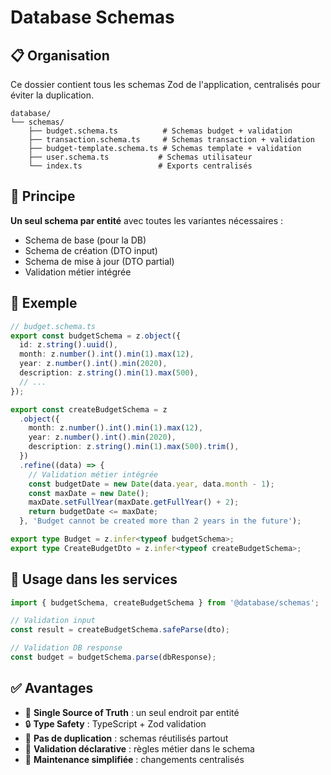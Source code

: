 # Database Schemas

## 📋 **Organisation**

Ce dossier contient tous les schemas Zod de l'application, centralisés pour éviter la duplication.

```
database/
└── schemas/
    ├── budget.schema.ts          # Schemas budget + validation
    ├── transaction.schema.ts     # Schemas transaction + validation
    ├── budget-template.schema.ts # Schemas template + validation
    ├── user.schema.ts           # Schemas utilisateur
    └── index.ts                 # Exports centralisés
```

## 🎯 **Principe**

**Un seul schema par entité** avec toutes les variantes nécessaires :

- Schema de base (pour la DB)
- Schema de création (DTO input)
- Schema de mise à jour (DTO partial)
- Validation métier intégrée

## 📝 **Exemple**

```typescript
// budget.schema.ts
export const budgetSchema = z.object({
  id: z.string().uuid(),
  month: z.number().int().min(1).max(12),
  year: z.number().int().min(2020),
  description: z.string().min(1).max(500),
  // ...
});

export const createBudgetSchema = z
  .object({
    month: z.number().int().min(1).max(12),
    year: z.number().int().min(2020),
    description: z.string().min(1).max(500).trim(),
  })
  .refine((data) => {
    // Validation métier intégrée
    const budgetDate = new Date(data.year, data.month - 1);
    const maxDate = new Date();
    maxDate.setFullYear(maxDate.getFullYear() + 2);
    return budgetDate <= maxDate;
  }, 'Budget cannot be created more than 2 years in the future');

export type Budget = z.infer<typeof budgetSchema>;
export type CreateBudgetDto = z.infer<typeof createBudgetSchema>;
```

## 🔄 **Usage dans les services**

```typescript
import { budgetSchema, createBudgetSchema } from '@database/schemas';

// Validation input
const result = createBudgetSchema.safeParse(dto);

// Validation DB response
const budget = budgetSchema.parse(dbResponse);
```

## ✅ **Avantages**

- 🎯 **Single Source of Truth** : un seul endroit par entité
- 🔒 **Type Safety** : TypeScript + Zod validation
- 🚫 **Pas de duplication** : schemas réutilisés partout
- 📝 **Validation déclarative** : règles métier dans le schema
- 🔧 **Maintenance simplifiée** : changements centralisés
